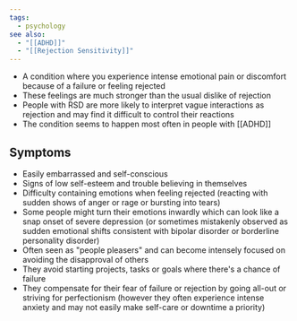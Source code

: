 ```yaml
---
tags:
  - psychology
see also:
  - "[[ADHD]]"
  - "[[Rejection Sensitivity]]"
---
```

- A condition where you experience intense emotional pain or discomfort because of a failure or feeling rejected
- These feelings are much stronger than the usual dislike of rejection
- People with RSD are more likely to interpret vague interactions as rejection and may find it difficult to control their reactions
- The condition seems to happen most often in people with [[ADHD]]

## Symptoms

- Easily embarrassed and self-conscious
- Signs of low self-esteem and trouble believing in themselves
- Difficulty containing emotions when feeling rejected (reacting with sudden shows of anger or rage or bursting into tears)
- Some people might turn their emotions inwardly which can look like a snap onset of severe depression (or sometimes mistakenly observed as sudden emotional shifts consistent with bipolar disorder or borderline personality disorder)
- Often seen as "people pleasers" and can become intensely focused on avoiding the disapproval of others
- They avoid starting projects, tasks or goals where there's a chance of failure
- They compensate for their fear of failure or rejection by going all-out or striving for perfectionism (however they often experience intense anxiety and may not easily make self-care or downtime a priority)
